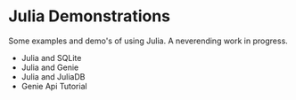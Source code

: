 # Julia Demonstrations

Some examples and demo's of using Julia. A neverending work in progress.

- Julia and SQLite
- Julia and Genie
- Julia and JuliaDB
- Genie Api Tutorial
